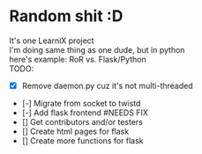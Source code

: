 Random shit :D
=========

It's one LearniX project
<br>I'm doing same thing as one dude, but in python
<br>here's example: RoR vs. Flask/Python<br>
TODO:<br>
- [x] Remove daemon.py cuz it's not multi-threaded
- [-] Migrate from socket to twistd<br>
- [-] Add flask frontend #NEEDS FIX<br>
- [] Get contributors and/or testers<br>
- [] Create html pages for flask<br>
- [] Create more functions for flask
